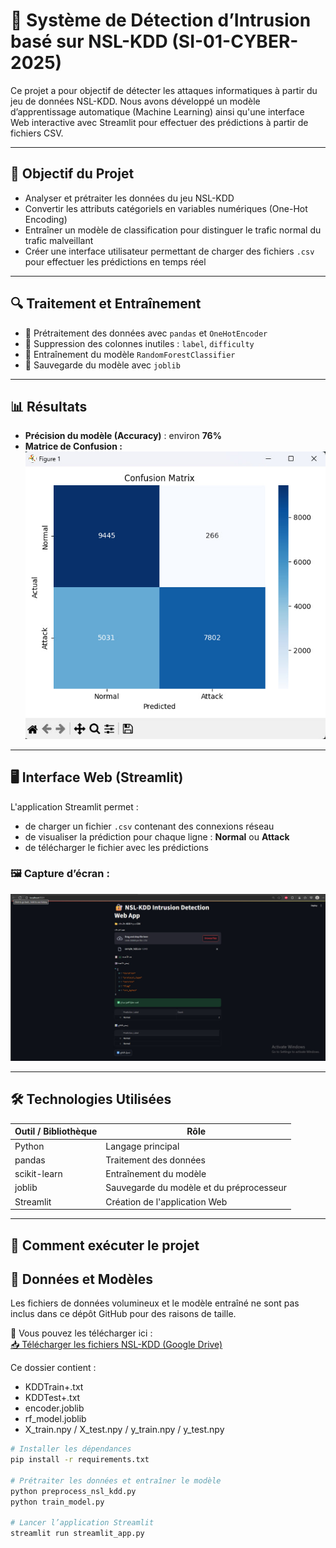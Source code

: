 # 🔐 Système de Détection d’Intrusion basé sur NSL-KDD (SI-01-CYBER-2025)

Ce projet a pour objectif de détecter les attaques informatiques à partir du jeu de données NSL-KDD. Nous avons développé un modèle d’apprentissage automatique (Machine Learning) ainsi qu'une interface Web interactive avec Streamlit pour effectuer des prédictions à partir de fichiers CSV.

---

## 🧠 Objectif du Projet

- Analyser et prétraiter les données du jeu NSL-KDD
- Convertir les attributs catégoriels en variables numériques (One-Hot Encoding)
- Entraîner un modèle de classification pour distinguer le trafic normal du trafic malveillant
- Créer une interface utilisateur permettant de charger des fichiers `.csv` pour effectuer les prédictions en temps réel

---

## 🔍 Traitement et Entraînement

- 📌 Prétraitement des données avec `pandas` et `OneHotEncoder`
- 📌 Suppression des colonnes inutiles : `label`, `difficulty`
- 📌 Entraînement du modèle `RandomForestClassifier`
- 📌 Sauvegarde du modèle avec `joblib`

---

## 📊 Résultats

- **Précision du modèle (Accuracy)** : environ **76%**
- **Matrice de Confusion :**  
  ![Confusion Matrix](confusion_matrix.jpg)

---

## 🖥️ Interface Web (Streamlit)

L'application Streamlit permet :

- de charger un fichier `.csv` contenant des connexions réseau
- de visualiser la prédiction pour chaque ligne : **Normal** ou **Attack**
- de télécharger le fichier avec les prédictions

### 🖼️ Capture d’écran :
![Aperçu de l'application](screenshot.jpg)

---

## 🛠️ Technologies Utilisées

| Outil / Bibliothèque | Rôle |
|----------------------|------|
| Python               | Langage principal |
| pandas               | Traitement des données |
| scikit-learn         | Entraînement du modèle |
| joblib               | Sauvegarde du modèle et du préprocesseur |
| Streamlit            | Création de l'application Web |

---

## 🚀 Comment exécuter le projet


## 📁 Données et Modèles

Les fichiers de données volumineux et le modèle entraîné ne sont pas inclus dans ce dépôt GitHub pour des raisons de taille.

🔗 Vous pouvez les télécharger ici :  
[📥 Télécharger les fichiers NSL-KDD (Google Drive)](https://drive.google.com/drive/folders/TON-LIEN-ICI)

Ce dossier contient :
- KDDTrain+.txt
- KDDTest+.txt
- encoder.joblib
- rf_model.joblib
- X_train.npy / X_test.npy / y_train.npy / y_test.npy

```bash
# Installer les dépendances
pip install -r requirements.txt

# Prétraiter les données et entraîner le modèle
python preprocess_nsl_kdd.py
python train_model.py

# Lancer l’application Streamlit
streamlit run streamlit_app.py



